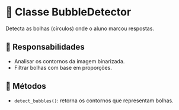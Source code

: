 # 🔘 Classe BubbleDetector

Detecta as bolhas (círculos) onde o aluno marcou respostas.

## 🧠 Responsabilidades
- Analisar os contornos da imagem binarizada.
- Filtrar bolhas com base em proporções.

## 🔧 Métodos
- `detect_bubbles()`: retorna os contornos que representam bolhas.